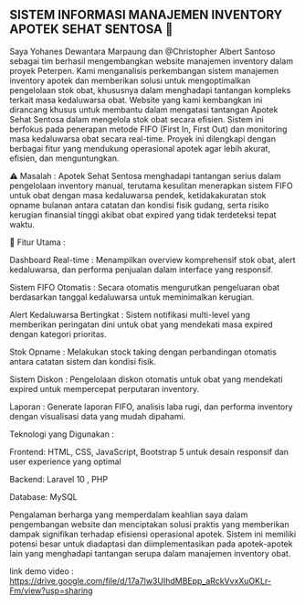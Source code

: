 ## SISTEM INFORMASI MANAJEMEN INVENTORY APOTEK SEHAT SENTOSA 💊

   Saya Yohanes Dewantara Marpaung dan @Christopher Albert Santoso sebagai tim berhasil mengembangkan website manajemen inventory dalam proyek Peterpen. Kami menganalisis perkembangan sistem manajemen inventory apotek dan memberikan solusi untuk mengoptimalkan pengelolaan stok obat, khususnya dalam menghadapi tantangan kompleks terkait masa kedaluwarsa obat. Website yang kami kembangkan ini dirancang khusus untuk membantu dalam mengatasi tantangan Apotek Sehat Sentosa dalam mengelola stok obat secara efisien. Sistem ini berfokus pada penerapan metode FIFO (First In, First Out) dan monitoring masa kedaluwarsa obat secara real-time. Proyek ini dilengkapi dengan berbagai fitur yang mendukung operasional apotek agar lebih akurat, efisien, dan menguntungkan.

⚠ Masalah : Apotek Sehat Sentosa menghadapi tantangan serius dalam pengelolaan inventory manual, terutama kesulitan menerapkan sistem FIFO untuk obat dengan masa kedaluwarsa pendek, ketidakakuratan stok opname bulanan antara catatan dan kondisi fisik gudang, serta risiko kerugian finansial tinggi akibat obat expired yang tidak terdeteksi tepat waktu.

🎯 Fitur Utama : 

Dashboard Real-time : Menampilkan overview komprehensif stok obat, alert kedaluwarsa, dan performa penjualan dalam interface yang responsif.

Sistem FIFO Otomatis : Secara otomatis mengurutkan pengeluaran obat berdasarkan tanggal kedaluwarsa untuk meminimalkan kerugian.

Alert Kedaluwarsa Bertingkat : Sistem notifikasi multi-level yang memberikan peringatan dini untuk obat yang mendekati masa expired dengan kategori prioritas.

Stok Opname : Melakukan stock taking dengan perbandingan otomatis antara catatan sistem dan kondisi fisik.

Sistem Diskon : Pengelolaan diskon otomatis untuk obat yang mendekati expired untuk mempercepat perputaran inventory.

Laporan : Generate laporan FIFO, analisis laba rugi, dan performa inventory dengan visualisasi data yang mudah dipahami.

 

Teknologi yang Digunakan :

Frontend: HTML, CSS, JavaScript, Bootstrap 5 untuk desain responsif dan user experience yang optimal

Backend: Laravel 10 , PHP 

Database: MySQL 


Pengalaman berharga yang memperdalam keahlian saya dalam pengembangan website dan menciptakan solusi praktis yang memberikan dampak signifikan terhadap efisiensi operasional apotek. Sistem ini memiliki potensi besar untuk diadaptasi dan diimplementasikan pada apotek-apotek lain yang menghadapi tantangan serupa dalam manajemen inventory obat.

link demo video : https://drive.google.com/file/d/17a7lw3UIhdMBEpp_aRckVvxXuOKLr-Fm/view?usp=sharing


